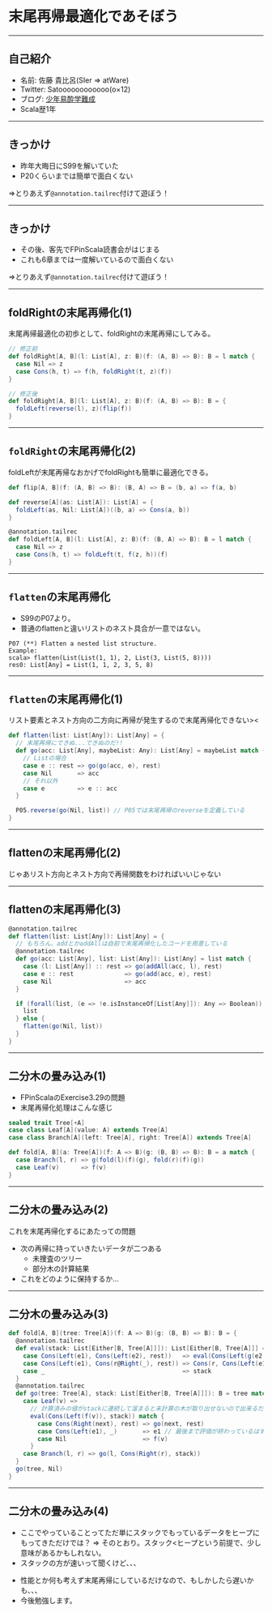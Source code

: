 # 末尾再帰最適化であそぼう

---

## 自己紹介

* 名前: 佐藤 貴比呂(SIer => atWare)
* Twitter: Satoooooooooooo(o×12)
* ブログ: [少年易酔学難成](http://satoooooooooooo.hatenablog.com/)
* Scala歴1年

---

## きっかけ

* 昨年大晦日にS99を解いていた
* P20くらいまでは簡単で面白くない

=>とりあえず`@annotation.tailrec`付けて遊ぼう！

---

## きっかけ

* その後、客先でFPinScala読書会がはじまる
* これも6章までは一度解いているので面白くない

=>とりあえず`@annotation.tailrec`付けて遊ぼう！

---

## foldRightの末尾再帰化(1)

末尾再帰最適化の初歩として、foldRightの末尾再帰にしてみる。

```scala
// 修正前
def foldRight[A, B](l: List[A], z: B)(f: (A, B) => B): B = l match {
  case Nil => z
  case Cons(h, t) => f(h, foldRight(t, z)(f))
}

// 修正後
def foldRight[A, B](l: List[A], z: B)(f: (A, B) => B): B = {
  foldLeft(reverse(l), z)(flip(f))
}
```

---

## `foldRight`の末尾再帰化(2)

foldLeftが末尾再帰なおかげでfoldRightも簡単に最適化できる。

```scala
def flip[A, B](f: (A, B) => B): (B, A) => B = (b, a) => f(a, b)

def reverse[A](as: List[A]): List[A] = {
  foldLeft(as, Nil: List[A])((b, a) => Cons(a, b))
}

@annotation.tailrec
def foldLeft[A, B](l: List[A], z: B)(f: (B, A) => B): B = l match {
  case Nil => z
  case Cons(h, t) => foldLeft(t, f(z, h))(f)
}
```

---

## `flatten`の末尾再帰化

* S99のP07より。
* 普通のflattenと違いリストのネスト具合が一意ではない。

```
P07 (**) Flatten a nested list structure.
Example:
scala> flatten(List(List(1, 1), 2, List(3, List(5, 8))))
res0: List[Any] = List(1, 1, 2, 3, 5, 8)
```

---

## `flatten`の末尾再帰化(1)

リスト要素とネスト方向の二方向に再帰が発生するので末尾再帰化できない><

```scala
def flatten(list: List[Any]): List[Any] = {
  // 末尾再帰にできぬ...できぬのだ!!
  def go(acc: List[Any], maybeList: Any): List[Any] = maybeList match {
    // Listの場合
    case e :: rest => go(go(acc, e), rest)
    case Nil       => acc
    // それ以外
    case e         => e :: acc
  }

  P05.reverse(go(Nil, list)) // P05では末尾再帰のreverseを定義している
}
```

---

## flattenの末尾再帰化(2)

じゃあリスト方向とネスト方向で再帰関数をわければいいじゃない

---

## flattenの末尾再帰化(3)

```scala
@annotation.tailrec
def flatten(list: List[Any]): List[Any] = {
  // もちろん、addとかaddAllは自前で末尾再帰化したコードを用意している
  @annotation.tailrec
  def go(acc: List[Any], list: List[Any]): List[Any] = list match {
    case (l: List[Any]) :: rest => go(addAll(acc, l), rest)
    case e :: rest              => go(add(acc, e), rest)
    case Nil                    => acc
  }

  if (forall(list, (e => !e.isInstanceOf[List[Any]]): Any => Boolean)) {
    list
  } else {
    flatten(go(Nil, list))
  }
}
```

---

## 二分木の畳み込み(1)

* FPinScalaのExercise3.29の問題
* 末尾再帰化処理はこんな感じ

```scala
sealed trait Tree[+A]
case class Leaf[A](value: A) extends Tree[A]
case class Branch[A](left: Tree[A], right: Tree[A]) extends Tree[A]

def fold[A, B](a: Tree[A])(f: A => B)(g: (B, B) => B): B = a match {
  case Branch(l, r) => g(fold(l)(f)(g), fold(r)(f)(g))
  case Leaf(v)      => f(v)
}
```

---

## 二分木の畳み込み(2)

これを末尾再帰化するにあたっての問題

* 次の再帰に持っていきたいデータが二つある
  - 未捜査のツリー
  - 部分木の計算結果
* これをどのように保持するか...

---

## 二分木の畳み込み(3)

```scala
def fold[A, B](tree: Tree[A])(f: A => B)(g: (B, B) => B): B = {
  @annotation.tailrec
  def eval(stack: List[Either[B, Tree[A]]]): List[Either[B, Tree[A]]] = stack match {
    case Cons(Left(e1), Cons(Left(e2), rest))   => eval(Cons(Left(g(e2, e1)), rest))
    case Cons(Left(e1), Cons(r@Right(_), rest)) => Cons(r, Cons(Left(e1), rest)) // 呼出元で木を取り出しやすいよう入れ替え
    case _                                      => stack
  }
  @annotation.tailrec
  def go(tree: Tree[A], stack: List[Either[B, Tree[A]]]): B = tree match {
    case Leaf(v) =>
      // 計算済みの値がstackに連続して溜まると未計算の木が取り出せないので出来るだけ計算を進める
      eval(Cons(Left(f(v)), stack)) match {
        case Cons(Right(next), rest) => go(next, rest)
        case Cons(Left(e1), _)       => e1 // 最後まで評価が終わっているはず
        case Nil                     => f(v)
      }
    case Branch(l, r) => go(l, Cons(Right(r), stack))
  }
  go(tree, Nil)
}
```

---

## 二分木の畳み込み(4)

* ここでやっていることってただ単にスタックでもっているデータをヒープにもってきただけでは？
=> そのとおり。スタック<ヒープという前提で、少し意味があるかもしれない。
* スタックの方が速いって聞くけど、、、
 - 性能とか何も考えず末尾再帰にしているだけなので、もしかしたら遅いかも、、、
 - 今後勉強します。

